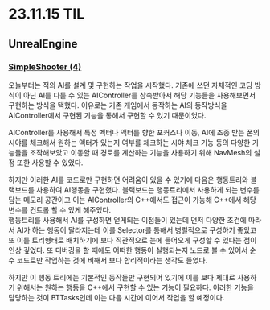 # 23.11.15 TIL

## UnrealEngine

### [SimpleShooter (4)](</Unreal%20Engine/실습/SimpleShooter/SimpleShooter%20(4).md>)

오늘부터는 적의 AI를 설계 및 구현하는 작업을 시작했다. 기존에 쓰던 자체적인 코딩 방식이 아닌 AI를 다룰 수 있는 AIController를 상속받아서 해당 기능들을 사용해보면서 구현하는 방식을 택했다. 이유로는 기존 게임에서 동작하는 AI의 동작방식을 AIController에서 구현된 기능을 통해서 구현할 수 있기 때문이었다.

AIController를 사용해서 특정 벡터나 액터를 향한 포커스나 이동, AI에 조종 받는 폰의 시야를 체크해서 원하는 액터가 있는지 여부를 체크하는 시야 체크 기능 등의 다양한 기능들을 조작해보았고 이동할 때 경로를 계산하는 기능을 사용하기 위해 NavMesh의 설정 또한 사용할 수 있었다.

하지만 이러한 AI를 코드로만 구현하면 어려움이 있을 수 있기에 다음은 행동트리와 블랙보드를 사용하여 AI행동을 구현했다. 블랙보드는 행동트리에서 사용하게 되는 변수를 담는 메모리 공간이고 이는 AIController의 C++에서도 접근이 가능해 C++에서 해당 변수를 컨트롤 할 수 있게 해주었다.<br>
행동트리를 사용해서 AI를 구성하면 얻게되는 이점들이 있는데 먼저 다양한 조건에 따라서 AI가 하는 행동이 달라지는데 이를 Selector를 통해서 병렬적으로 구성하기 좋았고 또 이를 트리형태로 배치하기에 보다 직관적으로 눈에 들어오게 구성할 수 있다는 점이 인상 깊었다. 또 디버깅을 할 때에도 어떠한 행동이 실행되는지 노드로 볼 수 있어서 순수 코드로만 작업하는 것에 비해서 보다 합리적이라는 생각도 들었다.

하지만 이 행동 트리에는 기본적인 동작들만 구현되어 있기에 이를 보다 제대로 사용하기 위해서는 원하는 행동을 C++에서 구현할 수 있는 기능이 필요하다. 이러한 기능을 담당하는 것이 BTTasks인데 이는 다음 시간에 이어서 작업을 할 예정이다.

